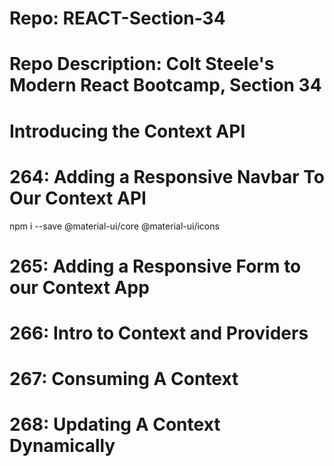 # Repo: REACT-Section-34
# Repo Description: Colt Steele's Modern React Bootcamp, Section 34
# Introducing the Context API

# 264: Adding a Responsive Navbar To Our Context API
   npm i --save @material-ui/core @material-ui/icons

# 265: Adding a Responsive Form to our Context App

# 266: Intro to Context and Providers

# 267: Consuming A Context

# 268: Updating A Context Dynamically

